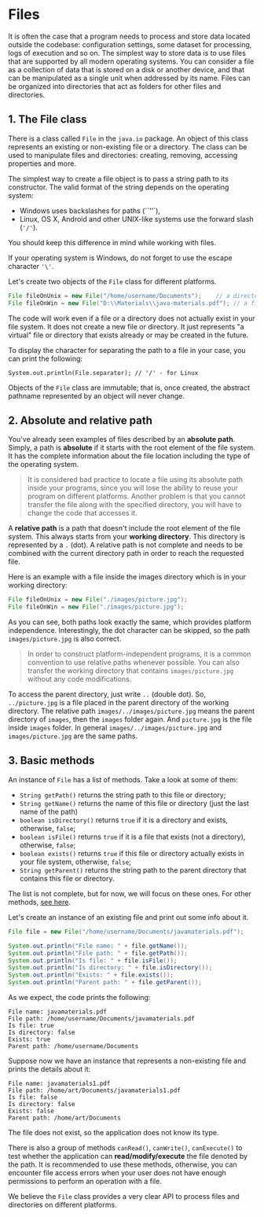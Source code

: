 # Files

It is often the case that a program needs to process and store data located outside the codebase: configuration settings, some dataset for processing, logs of execution and so on. The simplest way to store data is to use files that are supported by all modern operating systems. You can consider a file as a collection of data that is stored on a disk or another device, and that can be manipulated as a single unit when addressed by its name. Files can be organized into directories that act as folders for other files and directories.

## 1. The File class
There is a class called `File` in the `java.io` package. An object of this class represents an existing or non-existing file or a directory. The class can be used to manipulate files and directories: creating, removing, accessing properties and more.

The simplest way to create a file object is to pass a string path to its constructor. The valid format of the string depends on the operating system:

- Windows uses backslashes for paths (``'\'`),
- Linux, OS X, Android and other UNIX-like systems use the forward slash (`'/'`).

You should keep this difference in mind while working with files.

If your operating system is Windows, do not forget to use the escape character `'\'`.

Let's create two objects of the `File` class for different platforms.
```java
File fileOnUnix = new File("/home/username/Documents");    // a directory on a UNIX-like system
File fileOnWin = new File("D:\\Materials\\java-materials.pdf"); // a file on Windows
```

The code will work even if a file or a directory does not actually exist in your file system. It does not create a new file or directory. It just represents "a virtual" file or directory that exists already or may be created in the future.

To display the character for separating the path to a file in your case, you can print the following:

    System.out.println(File.separator); // '/' - for Linux

Objects of the `File` class are immutable; that is, once created, the abstract pathname represented by an object will never change.


## 2. Absolute and relative path
You've already seen examples of files described by an **absolute path**. Simply, a path is **absolute** if it starts with the root element of the file system. It has the complete information about the file location including the type of the operating system.

> It is considered bad practice to locate a file using its absolute path inside your programs, since you will lose the ability to reuse your program on different platforms. Another problem is that you cannot transfer the file along with the specified directory, you will have to change the code that accesses it.

A **relative path** is a path that doesn't include the root element of the file system. This always starts from your **working directory**. This directory is represented by a `.` (dot). A relative path is not complete and needs to be combined with the current directory path in order to reach the requested file.

Here is an example with a file inside the images directory which is in your working directory:
```java
File fileOnUnix = new File("./images/picture.jpg");
File fileOnWin = new File("./images/picture.jpg");
```
As you can see, both paths look exactly the same, which provides platform independence. Interestingly, the dot character can be skipped, so the path `images/picture.jpg` is also correct.

> In order to construct platform-independent programs, it is a common convention to use relative paths whenever possible. You can also transfer the working directory that contains `images/picture.jpg` without any code modifications.

To access the parent directory, just write `..` (double dot). So, `../picture.jpg` is a file placed in the parent directory of the working directory. The relative path `images/../images/picture.jpg` means the parent directory of `images`, then the `images` folder again. And `picture.jpg` is the file inside `images` folder. In general `images/../images/picture.jpg` and `images/picture.jpg` are the same paths. 

## 3. Basic methods
An instance of `File` has a list of methods. Take a look at some of them:

- `String getPath()` returns the string path to this file or directory;
- `String getName()` returns the name of this file or directory (just the last name of the path)
- `boolean isDirectory()` returns `true` if it is a directory and exists, otherwise, `false`;
- `boolean isFile()` returns `true` if it is a file that exists (not a directory), otherwise, `false`;
- `boolean exists()` returns `true` if this file or directory actually exists in your file system, otherwise, `false`;
- `String getParent()` returns the string path to the parent directory that contains this file or directory.

The list is not complete, but for now, we will focus on these ones. For other methods, [see here](https://docs.oracle.com/javase/7/docs/api/java/io/File.html).

Let's create an instance of an existing file and print out some info about it.
```java
File file = new File("/home/username/Documents/javamaterials.pdf");

System.out.println("File name: " + file.getName());
System.out.println("File path: " + file.getPath());
System.out.println("Is file: " + file.isFile());
System.out.println("Is directory: " + file.isDirectory());
System.out.println("Exists: " + file.exists());
System.out.println("Parent path: " + file.getParent());
```
As we expect, the code prints the following:
```
File name: javamaterials.pdf
File path: /home/username/Documents/javamaterials.pdf
Is file: true
Is directory: false
Exists: true
Parent path: /home/username/Documents
```
Suppose now we have an instance that represents a non-existing file and prints the details about it:
```
File name: javamaterials1.pdf
File path: /home/art/Documents/javamaterials1.pdf
Is file: false
Is directory: false
Exists: false
Parent path: /home/art/Documents
```
The file does not exist, so the application does not know its type.

There is also a group of methods `canRead()`, `canWrite()`, `canExecute()` to test whether the application can **read/modify/execute** the file denoted by the path. It is recommended to use these methods, otherwise, you can encounter file access errors when your user does not have enough permissions to perform an operation with a file.

We believe the `File` class provides a very clear API to process files and directories on different platforms.
